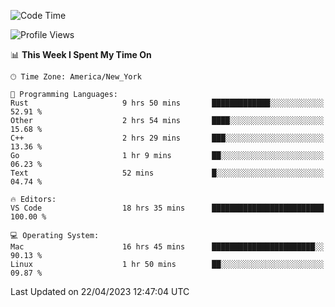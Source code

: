 <!--START_SECTION:waka-->
![Code Time](http://img.shields.io/badge/Code%20Time-337%20hrs%2037%20mins-blue)

![Profile Views](http://img.shields.io/badge/Profile%20Views-27-blue)

📊 **This Week I Spent My Time On** 

```text
🕑︎ Time Zone: America/New_York

💬 Programming Languages: 
Rust                     9 hrs 50 mins       █████████████░░░░░░░░░░░░   52.91 % 
Other                    2 hrs 54 mins       ████░░░░░░░░░░░░░░░░░░░░░   15.68 % 
C++                      2 hrs 29 mins       ███░░░░░░░░░░░░░░░░░░░░░░   13.36 % 
Go                       1 hr 9 mins         ██░░░░░░░░░░░░░░░░░░░░░░░   06.23 % 
Text                     52 mins             █░░░░░░░░░░░░░░░░░░░░░░░░   04.74 % 

🔥 Editors: 
VS Code                  18 hrs 35 mins      █████████████████████████   100.00 % 

💻 Operating System: 
Mac                      16 hrs 45 mins      ███████████████████████░░   90.13 % 
Linux                    1 hr 50 mins        ██░░░░░░░░░░░░░░░░░░░░░░░   09.87 % 
```


 Last Updated on 22/04/2023 12:47:04 UTC
<!--END_SECTION:waka-->
